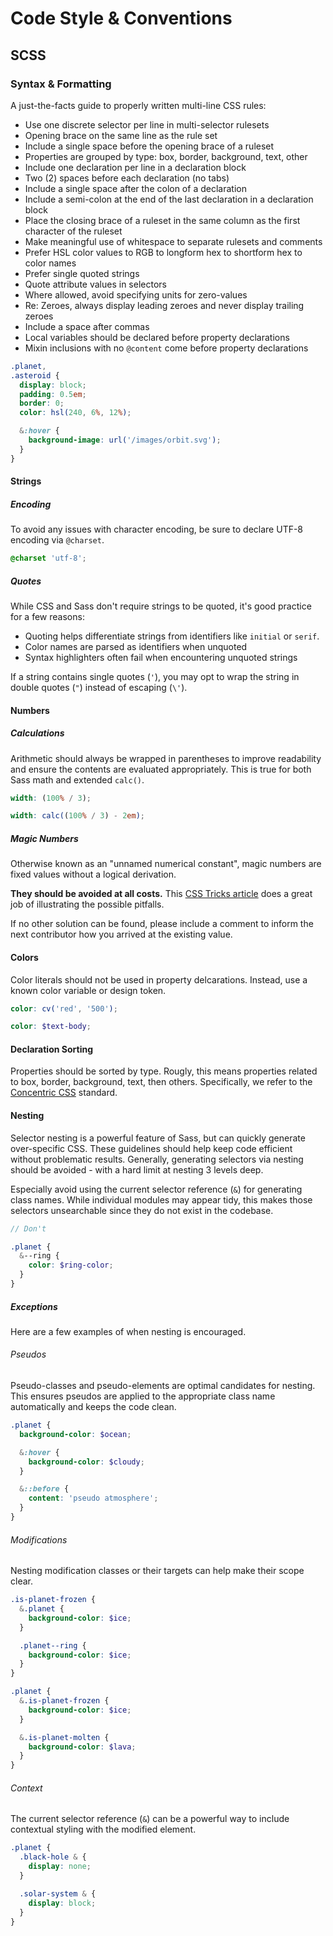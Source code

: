 # Code Style & Conventions

## SCSS

### Syntax & Formatting

A just-the-facts guide to properly written multi-line CSS rules:

- Use one discrete selector per line in multi-selector rulesets
- Opening brace on the same line as the rule set
- Include a single space before the opening brace of a ruleset
- Properties are grouped by type: box, border, background, text, other
- Include one declaration per line in a declaration block
- Two (2) spaces before each declaration (no tabs)
- Include a single space after the colon of a declaration
- Include a semi-colon at the end of the last declaration in a declaration block
- Place the closing brace of a ruleset in the same column as the first character of the ruleset
- Make meaningful use of whitespace to separate rulesets and comments
- Prefer HSL color values to RGB to longform hex to shortform hex to color names
- Prefer single quoted strings
- Quote attribute values in selectors
- Where allowed, avoid specifying units for zero-values
- Re: Zeroes, always display leading zeroes and never display trailing zeroes
- Include a space after commas
- Local variables should be declared before property declarations
- Mixin inclusions with no `@content` come before property declarations

```scss
.planet,
.asteroid {
  display: block;
  padding: 0.5em;
  border: 0;
  color: hsl(240, 6%, 12%);

  &:hover {
    background-image: url('/images/orbit.svg');
  }
}
```

#### Strings

##### Encoding

To avoid any issues with character encoding, be sure to declare UTF-8 encoding via `@charset`.

```scss
@charset 'utf-8';
```

##### Quotes

While CSS and Sass don't require strings to be quoted, it's good practice for a few reasons:

- Quoting helps differentiate strings from identifiers like `initial` or `serif`.
- Color names are parsed as identifiers when unquoted
- Syntax highlighters often fail when encountering unquoted strings

If a string contains single quotes (`'`), you may opt to wrap the string in double quotes (`"`) instead of escaping (`\'`).

#### Numbers

##### Calculations

Arithmetic should always be wrapped in parentheses to improve readability and ensure the contents are evaluated appropriately. This is true for both Sass math and extended `calc()`.

```scss
width: (100% / 3);

width: calc((100% / 3) - 2em);
```

##### Magic Numbers

Otherwise known as an "unnamed numerical constant", magic numbers are fixed values without a logical derivation.

**They should be avoided at all costs.** This <a href="https://css-tricks.com/magic-numbers-in-css/">CSS Tricks article</a> does a great job of illustrating the possible pitfalls.

If no other solution can be found, please include a comment to inform the next contributor how you arrived at the existing value.

#### Colors

Color literals should not be used in property delcarations. Instead, use a known color variable or design token.

```scss
color: cv('red', '500');

color: $text-body;
```

#### Declaration Sorting

Properties should be sorted by type. Rougly, this means properties related to box, border, background, text, then others. Specifically, we refer to the <a href="https://github.com/brandon-rhodes/Concentric-CSS/blob/master/style3.css">Concentric CSS</a> standard.

#### Nesting

Selector nesting is a powerful feature of Sass, but can quickly generate over-specific CSS. These guidelines should help keep code efficient without problematic results. Generally, generating selectors via nesting should be avoided - with a hard limit at nesting 3 levels deep.

Especially avoid using the current selector reference (`&`) for generating class names. While individual modules may appear tidy, this makes those selectors unsearchable since they do not exist in the codebase.

```scss
// Don't

.planet {
  &--ring {
    color: $ring-color;
  }
}
```

##### Exceptions

Here are a few examples of when nesting is encouraged.

###### Pseudos

Pseudo-classes and pseudo-elements are optimal candidates for nesting. This ensures pseudos are applied to the appropriate class name automatically and keeps the code clean.

```scss
.planet {
  background-color: $ocean;

  &:hover {
    background-color: $cloudy;
  }

  &::before {
    content: 'pseudo atmosphere';
  }
}
```

###### Modifications

Nesting modification classes or their targets can help make their scope clear.

```scss
.is-planet-frozen {
  &.planet {
    background-color: $ice;
  }

  .planet--ring {
    background-color: $ice;
  }
}

.planet {
  &.is-planet-frozen {
    background-color: $ice;
  }

  &.is-planet-molten {
    background-color: $lava;
  }
}
```

###### Context

The current selector reference (`&`) can be a powerful way to include contextual styling with the modified element.

```scss
.planet {
  .black-hole & {
    display: none;
  }

  .solar-system & {
    display: block;
  }
}
```
